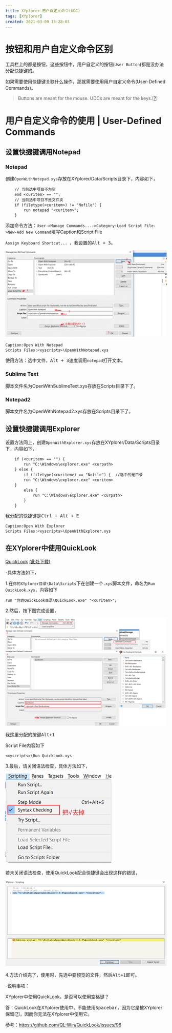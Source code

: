 ```yaml
---
title: XYplorer-用户自定义命令(UDC)
tags: [XYplorer]
created: 2021-03-09 15:28:03
---
```



# 按钮和用户自定义命令区别

工具栏上的都是按钮，这些按钮中，用户自定义的按钮(`User Button`)都是没办法分配快捷键的。

如果需要使用快捷键关联什么操作，那就需要使用用户自定义命令(User-Defined Commands)。

> Buttons are meant for the mouse. UDCs are meant for the keys.[[?](https://www.xyplorer.com/xyfc/viewtopic.php?t=14505)]



# <span id="user-defined_commands">用户自定义命令的使用 | User-Defined Commands</span>

## 设置快捷键调用Notepad

### Notepad

创建`OpenWithNotepad.xys`存放在XYplorer/Data/Scripts目录下，内容如下，

```
	// 当前选中项目不为空
	end <curitem> == "";
	// 当前选中项目不是文件夹
	if (filetype(<curitem>) != "Nofile") {
		run notepad "<curitem>";
	}
```

添加命令方法：`User->Manage Commands...->Category:Load Script File->New-Add New Command`填写Caption和Script File

`Assign Keyboard Shortcut... `，我设置的<kbd>Alt + 3</kbd>。

![UserDefinedCommands-2](_resources/UserDefinedCommands-2.png)

```
Caption:Open With Notepad
Scripts Files:<xyscripts>\OpenWithNotepad.xys
```

使用方法：选中文件，<kbd>Alt + 3</kbd>速度调用`notepad`打开文本。

### Sublime Text

脚本文件名为OpenWithSublimeText.xys存放在Scripts目录下了。

### Notepad2

脚本文件名为OpenWithNotepad2.xys存放在Scripts目录下了。

## <span id="explorer_ks">设置快捷键调用Explorer</span>

设置方法同上，创建`OpenWithExplorer.xys`存放在XYplorer/Data/Scripts目录下，内容如下，

```
	if (<curitem> == "") {
		run "C:\Windows\explorer.exe" <curpath>
	} else {
		if (filetype(<curitem>) == "Nofile") {	//选中的是目录
		run "C:\Windows\explorer.exe" <curitem>
	}
		else {	
			run "C:\Windows\explorer.exe" <curpath>
		}
	}
```

我分配的快捷键是<kbd>Ctrl + Alt + E</kbd>

```
Caption:Open With Explorer
Scripts Files:<xyscripts>\OpenWithExplorer.xys
```



## <span id="xy_quickLook">在XYplorer中使用QuickLook</span>

[QuickLook](https://github.com/QL-Win/QuickLook)  [(此处下载)](https://github.com/QL-Win/QuickLook/releases)

-具体方法如下，

1.在`你的XYplorer目录\Data\Scripts`下在创建一个`.xys`脚本文件，命名为`Run QuickLook.xys`，内容如下

```
run "你的QuickLook目录\QuickLook.exe" "<curitem>";
```

2.然后，按下图完成设置，

![](_resources/QuickLook-1.png)

我这里分配的按键<kbd>Alt+1</kbd>

Script File内容如下

```
<xyscripts>\Run QuickLook.xys
```

3.最后，请关闭语法检查，具体方法如下，

![](_resources/QuickLook-2.png)

若未关闭语法检查，使用QuickLook配合快捷键会出现这样的错误，

![](_resources/QuickLook-3.png)

4.方法介绍完了，使用时，先选中要预览的文件，然后<kbd>Alt+1</kbd>即可。

-说明事项：

XYplorer中使用QuickLook，是否可以使用空格键？

答：QuickLook在XYplorer使用中，不能使用<kbd>Spacebar</kbd>，因为它是被XYplorer保留[[?](https://www.xyplorer.com/xyfc/viewtopic.php?t=20326)]，因而你无法在XYplorer中使用它。

参考：https://github.com/QL-Win/QuickLook/issues/96



